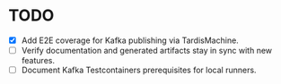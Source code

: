 # TODO

- [x] Add E2E coverage for Kafka publishing via TardisMachine.
- [ ] Verify documentation and generated artifacts stay in sync with new features.
- [ ] Document Kafka Testcontainers prerequisites for local runners.

